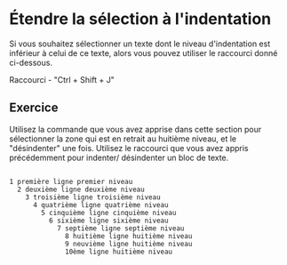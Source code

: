 Étendre la sélection à l'indentation
====================================

Si vous souhaitez sélectionner un texte dont le niveau d'indentation est
inférieur à celui de ce texte, alors vous pouvez utiliser le raccourci donné 
ci-dessous.

Raccourci - "Ctrl + Shift + J"


Exercice
---------

Utilisez la commande que vous avez apprise dans cette section pour sélectionner
la zone qui est en retrait au huitième niveau, et le "désindenter" une fois.
Utilisez le raccourci que vous avez appris précédemment pour indenter/
désindenter un bloc de texte.

```

1 première ligne premier niveau
  2 deuxième ligne deuxième niveau
    3 troisième ligne troisième niveau
      4 quatrième ligne quatrième niveau
        5 cinquième ligne cinquième niveau
          6 sixième ligne sixième niveau
            7 septième ligne septième niveau
              8 huitième ligne huitième niveau
              9 neuvième ligne huitième niveau
              10ème ligne huitième niveau

```
